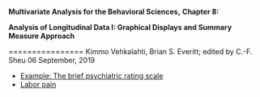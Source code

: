 
**Multivariate Analysis for the Behavioral Sciences,**
**Chapter 8:**

**Analysis of Longitudinal Data I: Graphical Displays and Summary
Measure Approach**

================
Kimmo Vehkalahti, Brian S. Everitt; edited by C.-F. Sheu
06 September, 2019

- [Example: The brief psychiatric rating scale](BPRS.md)
- [Labor pain](Pain.md)
